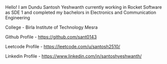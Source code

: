 Hello! I am Dundu Santosh Yeshwanth currently working in Rocket Software as SDE 1 and completed my bachelors in Electronics and Communication Engineering

College - Birla Institute of Technology Mesra

Github Profile - https://github.com/sant0143

Leetcode Profile - https://leetcode.com/u/santosh2510/

Linkedin Profile - https://www.linkedin.com/in/santoshyeshwanth/
